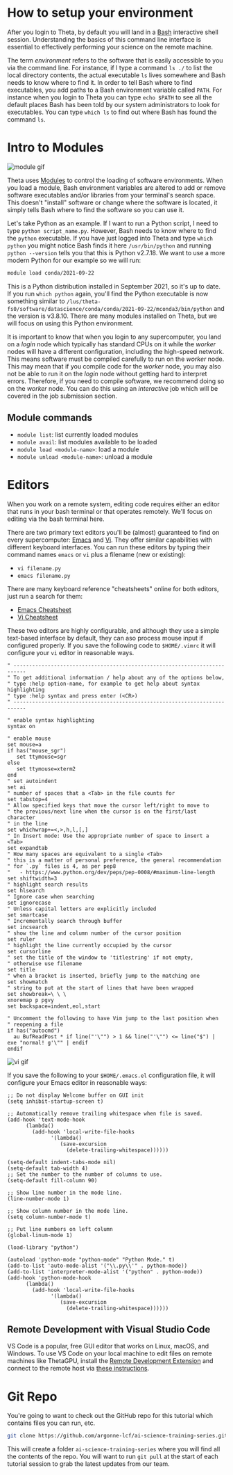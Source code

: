# How to setup your environment

After you login to Theta, by default you will land in a [Bash](https://www.gnu.org/software/bash/) interactive shell session. Understanding the basics of this command line interface is essential to effectively performing your science on the remote machine. 

The term _environment_ refers to the software that is easily accessible to you via the command line. For instance, if I type a command `ls ./` to list the local directory contents, the actual executable `ls` lives somewhere and Bash needs to know where to find it. In order to tell Bash where to find executables, you add paths to a Bash environment variable called `PATH`. For instance when you login to Theta you can type `echo $PATH` to see all the default places Bash has been told by our system administrators to look for executables. You can type `which ls` to find out where Bash has found the command `ls`. 

# Intro to Modules

![module gif](img/module_usage.gif)

Theta uses [Modules](https://modules.readthedocs.io/en/latest/) to control the loading of software environments. When you load a module, Bash environment variables are altered to add or remove software executables and/or libraries from your terminal's search space. This doesn't "install" software or change where the software is located, it simply tells Bash where to find the software so you can use it.

Let's take Python as an example. If I want to run a Python script, I need to type `python script_name.py`. However, Bash needs to know where to find the `python` executable. If you have just logged into Theta and type `which python` you might notice Bash finds it here `/usr/bin/python` and running `python --version` tells you that this is Python v2.7.18. We want to use a more modern Python for our example so we will run:
```bash
module load conda/2021-09-22
```
This is a Python distribution installed in September 2021, so it's up to date. If you run `which python` again, you'll find the Python executable is now something similar to `/lus/theta-fs0/software/datascience/conda/conda/2021-09-22/mconda3/bin/python` and the version is v3.8.10. There are many modules installed on Theta, but we will focus on using this Python environment.

It is important to know that when you login to any supercomputer, you land on a _login_ node which typically has standard CPUs on it while the _worker_ nodes will have a different configuration, including the high-speed network. This means software must be compiled carefully to run on the _worker_ node. This may mean that if you compile code for the _worker_ node, you may also not be able to run it on the _login_ node without getting hard to interpret errors. Therefore, if you need to compile software, we recommend doing so on the _worker_ node. You can do this using an _interactive_ job which will be covered in the job submission section.

## Module commands
* `module list`: list currently loaded modules
* `module avail`: list modules available to be loaded
* `module load <module-name>`: load a module
* `module unload <module-name>`: unload a module

# Editors

When you work on a remote system, editing code requires either an editor that runs in your bash terminal or that operates remotely. We'll focus on editing via the bash terminal here.

There are two primary text editors you'll be (almost) guaranteed to find on every supercomputer: [Emacs](https://www.gnu.org/software/emacs/tour/) and [Vi](https://www.guru99.com/the-vi-editor.html). They offer similar capabilities with different keyboard interfaces. You can run these editors by typing their command names `emacs` or `vi` plus a filename (new or existing): 
* `vi filename.py`
* `emacs filename.py`

There are many keyboard reference "cheatsheets" online for both editors, just run a search for them:
* [Emacs Cheatsheet](https://www.gnu.org/software/emacs/refcards/pdf/refcard.pdf)
* [Vi Cheatsheet](http://www.atmos.albany.edu/daes/atmclasses/atm350/vi_cheat_sheet.pdf)

These two editors are highly configurable, and although they use a simple text-based interface by default, they can aso process mouse input if configured properly. If you save the following code to `$HOME/.vimrc` it will configure your `vi` editor in reasonable ways. 
```vim
" --------------------------------------------------------------------------
" To get additional information / help about any of the options below,
" type :help option-name, for example to get help about syntax highlighting
" type :help syntax and press enter (<CR>)
" --------------------------------------------------------------------------

" enable syntax highlighting
syntax on

" enable mouse
set mouse=a
if has("mouse_sgr")
   set ttymouse=sgr
else
   set ttymouse=xterm2
end
" set autoindent
set ai
" number of spaces that a <Tab> in the file counts for 
set tabstop=4
" Allow specified keys that move the cursor left/right to move to
" the previous/next line when the cursor is on the first/last character
" in the line
set whichwrap+=<,>,h,l,[,]
" In Insert mode: Use the appropriate number of space to insert a <Tab>
set expandtab
" How many spaces are equivalent to a single <Tab>
" this is a matter of personal preference, the general recommendation
" for `.py` files is 4, as per pep8
"   - https://www.python.org/dev/peps/pep-0008/#maximum-line-length
set shiftwidth=3
" highlight search results
set hlsearch
" Ignore case when searching
set ignorecase
" Unless capital letters are explicitly included
set smartcase
" Incrementally search through buffer
set incsearch
" show the line and column number of the cursor position
set ruler
" highlight the line currently occupied by the cursor 
set cursorline
" set the title of the window to 'titlestring' if not empty,
" otherwise use filename
set title
" when a bracket is inserted, briefly jump to the matching one
set showmatch
" string to put at the start of lines that have been wrapped
set showbreak=\ \ \
xnoremap p pgvy
set backspace=indent,eol,start

" Uncomment the following to have Vim jump to the last position when
" reopening a file
if has("autocmd")
  au BufReadPost * if line("'\"") > 1 && line("'\"") <= line("$") | exe "normal! g'\"" | endif
endif
```

![vi gif](img/vi_usage.gif)

If you save the following to your `$HOME/.emacs.el` configuration file, it will configure your Emacs editor in reasonable ways:
```
;; Do not display Welcome buffer on GUI init
(setq inhibit-startup-screen t)

;; Automatically remove trailing whitespace when file is saved.
(add-hook 'text-mode-hook
      (lambda()
        (add-hook 'local-write-file-hooks
              '(lambda()
                 (save-excursion
                   (delete-trailing-whitespace))))))

(setq-default indent-tabs-mode nil)
(setq-default tab-width 4)
;; Set the number to the number of columns to use.
(setq-default fill-column 90)

;; Show line number in the mode line.
(line-number-mode 1)

;; Show column number in the mode line.
(setq column-number-mode t)

;; Put line numbers on left column
(global-linum-mode 1)

(load-library "python")

(autoload 'python-mode "python-mode" "Python Mode." t)
(add-to-list 'auto-mode-alist '("\\.py\\'" . python-mode))
(add-to-list 'interpreter-mode-alist '("python" . python-mode))
(add-hook 'python-mode-hook
      (lambda()
        (add-hook 'local-write-file-hooks
              '(lambda()
                 (save-excursion
                   (delete-trailing-whitespace))))))

```
## Remote Development with Visual Studio Code

VS Code is a popular, free GUI editor that works on Linux, macOS, and Windows. To use VS Code on your local machine to edit files on remote machines like ThetaGPU, install the [Remote Development Extension](https://www.alcf.anl.gov/news/argonne-augments-theta-supercomputer-gpus-accelerate-coronavirus-research) and connect to the remote host via [these instructions](https://code.visualstudio.com/docs/remote/ssh). 

# Git Repo
You're going to want to check out the GitHub repo for this tutorial which contains files you can run, etc.
```bash
git clone https://github.com/argonne-lcf/ai-science-training-series.git
```
This will create a folder `ai-science-training-series` where you will find all the contents of the repo. You will want to run `git pull` at the start of each tutorial session to grab the latest updates from our team.

